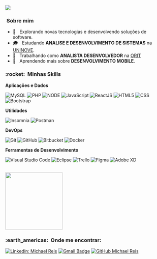 
![](https://komarev.com/ghpvc/?username=MichaelReis&color=006bed)

<h3>&nbsp;Sobre mim </h3>

- 🤔 &nbsp; Explorando novas tecnologias e desenvolvendo soluções de software.
- 🎓 &nbsp; Estudando **ANALISE E DESENVOLVIMENTO DE SISTEMAS** na <a href="https://www.uninove.br/">UNINOVE</a>.
- 💼 &nbsp; Trabalhando como **ANALISTA DESENVOLVEDOR** na <a href="http://orit.com.br/">ORIT</a>
- 🌱 &nbsp; Aprendendo mais sobre **DESENVOLVIMENTO MOBILE**.

<h3> :rocket: &nbsp;Minhas Skills </h3>

**Aplicações e Dados**

  ![MySQL](https://img.shields.io/badge/-MySQL-333333?style=flat&logo=mysql)
  ![PHP](https://img.shields.io/badge/-php-333333?style=flat&logo=php&logoColor=007396)
  ![NODE](https://img.shields.io/badge/Node.js-333333?style=flat&logo=Node.js)
  ![JavaScript](https://img.shields.io/badge/-JavaScript-333333?style=flat&logo=javascript)
  ![ReactJS](https://img.shields.io/badge/-ReactJs-333333?logo=react&style=flat)
  ![HTML5](https://img.shields.io/badge/-HTML5-333333?style=flat&logo=HTML5)
  ![CSS](https://img.shields.io/badge/-CSS-333333?style=flat&logo=CSS3&logoColor=1572B6)
  ![Bootstrap](https://img.shields.io/badge/bootstrap-333333?style=flat&logo=bootstrap)


**Utilidades**

  ![Insomnia](https://img.shields.io/badge/-Insomnia-333333?style=flat&logo=insomnia)
  ![Postman](https://img.shields.io/badge/-Postman-333333?style=flat&logo=postman)

**DevOps**

  ![Git](https://img.shields.io/badge/-Git-333333?style=flat&logo=git)
  ![GitHub](https://img.shields.io/badge/-GitHub-333333?style=flat&logo=github)
  ![Bitbucket](https://img.shields.io/badge/-Bitbucket-333333?style=flat&logo=bitbucket)
  ![Docker](https://img.shields.io/badge/-Docker-333333?style=flat&logo=docker)

**Ferramentas de Desenvolvimento**

  ![Visual Studio Code](https://img.shields.io/badge/-Visual%20Studio%20Code-333333?style=flat&logo=visual-studio-code&logoColor=007ACC)
  ![Eclipse](https://img.shields.io/badge/-Eclipse-333333?style=flat&logo=eclipse-ide&logoColor=2C2255)
  ![Trello](https://img.shields.io/badge/-Trello-333333?style=flat&logo=trello&logoColor=007ACC)
  ![Figma](https://img.shields.io/badge/-Figma-333333?style=flat&logo=figma&logoColor=007ACC)
  ![Adobe XD](https://img.shields.io/badge/-Adobe%20XD-333333?style=flat&logo=adobe-xd&logoColor=007ACC)

<br/>

<a href="https://github.com/Michael-Reis">
  <img height="180em" src="https://github-readme-stats.vercel.app/api?username=Michael-Reis&theme=dracula&show_icons=true" />
</a>

<br/>

<h3> :earth_americas: &nbsp;Onde me encontrar: </h3> 

[![Linkedin: Michael Reis](https://img.shields.io/badge/-MichaelReis-blue?style=flat-square&logo=Linkedin&logoColor=white&link=linkedin.com/in/michael-reis)](https://www.linkedin.com/in/michael-reis/)
[![Gmail Badge](https://img.shields.io/badge/-michael.f.r@hotmail.com-006bed?style=flat-square&logo=Gmail&logoColor=white&link=mailto:SEU-EMAIL)](mailto:michael.f.r@gmail.com)
[![GitHub Michael Reis]( https://img.shields.io/github/followers/Michael-Reis?label=follow&style=social)](https://github.com/Michael-Reis/)
